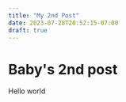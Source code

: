 ```yaml
---
title: "My 2nd Post"
date: 2023-07-28T20:52:15-07:00
draft: true
---
```


# Baby's 2nd post

Hello world